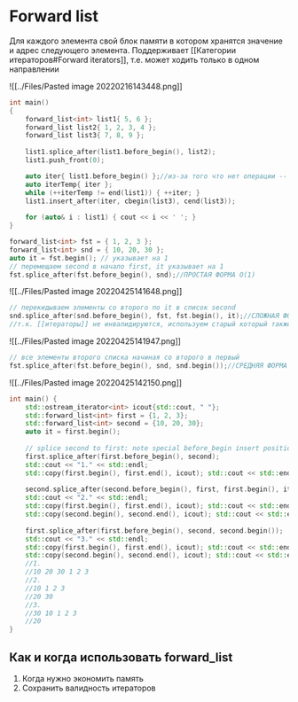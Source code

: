 # Forward list
Для каждого элемента свой блок памяти в котором хранятся значение и адрес следующего элемента. Поддерживает [[Категории итераторов#Forward iterators]], т.е. может ходить только в одном направлении

![[../Files/Pasted image 20220216143448.png]]

```cpp
int main()
{
    forward_list<int> list1{ 5, 6 };
    forward_list list2{ 1, 2, 3, 4 };
    forward_list list3{ 7, 8, 9 };
    
    list1.splice_after(list1.before_begin(), list2);
    list1.push_front(0);

    auto iter{ list1.before_begin() };//из-за того что нет операции -- не можем сделать prev(list1.end())
    auto iterTemp{ iter };
    while (++iterTemp != end(list1)) { ++iter; }
    list1.insert_after(iter, cbegin(list3), cend(list3));
    
    for (auto& i : list1) { cout << i << ' '; }
}
```

```cpp
forward_list<int> fst = { 1, 2, 3 };  
forward_list<int> snd = { 10, 20, 30 };  
auto it = fst.begin(); // указывает на 1  
// перемещаем second в начало first, it указывает на 1  
fst.splice_after(fst.before_begin(), snd);//ПРОСТАЯ ФОРМА O(1)
```

![[../Files/Pasted image 20220425141648.png]]

```cpp
// перекидываем элементы со второго по it в список second 
snd.splice_after(snd.before_begin(), fst, fst.begin(), it);//СЛОЖНАЯ ФОРМА O(N)
//т.к. [[итераторы]] не инвалидируются, используем старый который также указывает на значение 1
```

![[../Files/Pasted image 20220425141947.png]]

```cpp
// все элементы второго списка начиная со второго в первый 
fst.splice_after(fst.before_begin(), snd, snd.begin());//СРЕДНЯЯ ФОРМА O(1)
```

![[../Files/Pasted image 20220425142150.png]]

```cpp
int main() {  
    std::ostream_iterator<int> icout{std::cout, " "};  
    std::forward_list<int> first = {1, 2, 3};  
    std::forward_list<int> second = {10, 20, 30};  
    auto it = first.begin();  
  
    // splice second to first: note special before_begin insert position  
    first.splice_after(first.before_begin(), second);  
    std::cout << "1." << std::endl;  
    std::copy(first.begin(), first.end(), icout); std::cout << std::endl;  
  
    second.splice_after(second.before_begin(), first, first.begin(), it);  
    std::cout << "2." << std::endl;  
    std::copy(first.begin(), first.end(), icout); std::cout << std::endl;  
    std::copy(second.begin(), second.end(), icout); std::cout << std::endl;  
  
    first.splice_after(first.before_begin(), second, second.begin());  
    std::cout << "3." << std::endl;  
    std::copy(first.begin(), first.end(), icout); std::cout << std::endl;  
    std::copy(second.begin(), second.end(), icout); std::cout << std::endl;  
    //1.  
    //10 20 30 1 2 3    
    //2.    
    //10 1 2 3    
    //20 30    
    //3.    
    //30 10 1 2 3    
    //20
}
```

## Как и когда использовать forward_list
1. Когда нужно экономить память
2. Сохранить валидность итераторов